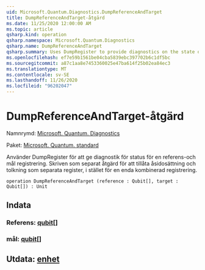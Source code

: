 ```yaml
---
uid: Microsoft.Quantum.Diagnostics.DumpReferenceAndTarget
title: DumpReferenceAndTarget-åtgärd
ms.date: 11/25/2020 12:00:00 AM
ms.topic: article
qsharp.kind: operation
qsharp.namespace: Microsoft.Quantum.Diagnostics
qsharp.name: DumpReferenceAndTarget
qsharp.summary: Uses DumpRegister to provide diagnostics on the state of a reference and target register. Written as separate operation to allow overriding and interpreting as separate registers, rather than as a single combined register.
ms.openlocfilehash: ef7e59b1561be04cba5839ebc397702b6c1df5bc
ms.sourcegitcommit: a87c1aa8e7453360025e47ba614f25b02ea84ec3
ms.translationtype: MT
ms.contentlocale: sv-SE
ms.lasthandoff: 11/26/2020
ms.locfileid: "96202047"
---
```

# <a name="dumpreferenceandtarget-operation"></a>DumpReferenceAndTarget-åtgärd

Namnrymd: [Microsoft. Quantum. Diagnostics](xref:Microsoft.Quantum.Diagnostics)

Paket: [Microsoft. Quantum. standard](https://nuget.org/packages/Microsoft.Quantum.Standard)


Använder DumpRegister för att ge diagnostik för status för en referens-och mål registrering. Skriven som separat åtgärd för att tillåta åsidosättning och tolkning som separata register, i stället för en enda kombinerad registrering.

```qsharp
operation DumpReferenceAndTarget (reference : Qubit[], target : Qubit[]) : Unit
```


## <a name="input"></a>Indata

### <a name="reference--qubit"></a>Referens: [qubit](xref:microsoft.quantum.lang-ref.qubit)[]




### <a name="target--qubit"></a>mål: [qubit](xref:microsoft.quantum.lang-ref.qubit)[]





## <a name="output--unit"></a>Utdata: [enhet](xref:microsoft.quantum.lang-ref.unit)

